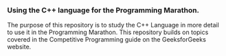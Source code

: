 ### Using the C++ language for the Programming Marathon.
The purpose of this repository is to study the C++ Language in more detail to use it in the Programming Marathon.
This repository builds on topics covered in the Competitive Programming guide on the GeeksforGeeks website.
